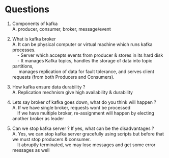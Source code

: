 # Questions

1. Components of kafka <br>
A. producer, consumer, broker, message/event

2. What is kafka broker <br>
A. It can be physical computer or virtual machine which runs kafka processes. <br> 
  &nbsp;&nbsp;&nbsp; - Server which accepts events from producer & stores in its hard disk <br> 
  &nbsp;&nbsp;&nbsp; - It manages Kafka topics, handles the storage of data into topic partitions, <br>
  &nbsp;&nbsp;&nbsp;&nbsp;   manages replication of data for fault tolerance, and serves client requests (from both Producers and Consumers).

3. How kafka ensure data durability ? <br>
A. Replication mechnism give high availability & durability

4. Lets say broker of kafka goes down, what do you think will happen ? <br>
A. If we have single broker, requests wont be processed <br>
&nbsp;&nbsp;&nbsp;  If we have multiple broker, re-assignment will happen by electing another broker as leader 

6. Can we stop kafka server ? If yes, what can be the disadvantages ? <br>
A. Yes, we can stop kafka server gracefully using scripts but before that we must stop producers & consumer. <br>
&nbsp;&nbsp;&nbsp; It abruptly terminated, we may lose messages and get some error messages as well 
